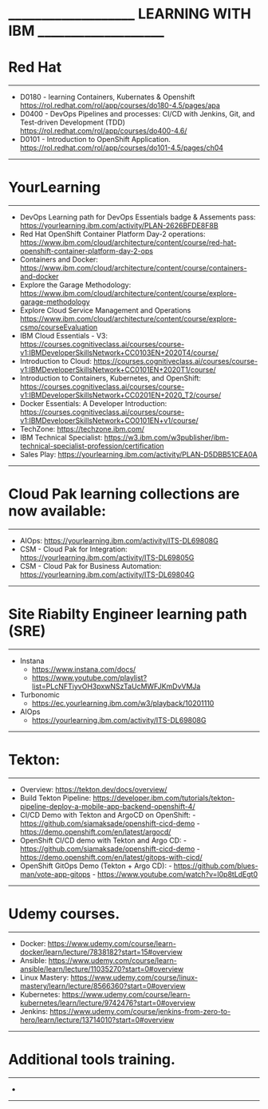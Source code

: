 # ___________________ LEARNING WITH IBM ___________________ 
# Red Hat
___________________________________________________________ 
- D0180 - learning Containers, Kubernates & Openshift https://rol.redhat.com/rol/app/courses/do180-4.5/pages/apa
- D0400 - DevOps Pipelines and processes: CI/CD with Jenkins, Git, and Test-driven Development (TDD) https://rol.redhat.com/rol/app/courses/do400-4.6/
- D0101 - Introduction to OpenShift Application. https://rol.redhat.com/rol/app/courses/do101-4.5/pages/ch04
___________________________________________________________ 
# YourLearning
___________________________________________________________ 
- DevOps Learning path for DevOps Essentials badge & Assements pass: https://yourlearning.ibm.com/activity/PLAN-2626BFDE8F8B
- Red Hat OpenShift Container Platform Day-2 operations: https://www.ibm.com/cloud/architecture/content/course/red-hat-openshift-container-platform-day-2-ops
- Containers and Docker: https://www.ibm.com/cloud/architecture/content/course/containers-and-docker
- Explore the Garage Methodology: https://www.ibm.com/cloud/architecture/content/course/explore-garage-methodology
- Explore Cloud Service Management and Operations https://www.ibm.com/cloud/architecture/content/course/explore-csmo/courseEvaluation
- IBM Cloud Essentials - V3: https://courses.cognitiveclass.ai/courses/course-v1:IBMDeveloperSkillsNetwork+CC0103EN+2020T4/course/
- Introduction to Cloud: https://courses.cognitiveclass.ai/courses/course-v1:IBMDeveloperSkillsNetwork+CC0101EN+2020T1/course/
- Introduction to Containers, Kubernetes, and OpenShift: https://courses.cognitiveclass.ai/courses/course-v1:IBMDeveloperSkillsNetwork+CC0201EN+2020_T2/course/
- Docker Essentials: A Developer Introduction: https://courses.cognitiveclass.ai/courses/course-v1:IBMDeveloperSkillsNetwork+CO0101EN+v1/course/
- TechZone: https://techzone.ibm.com/
- IBM Technical Specialist: https://w3.ibm.com/w3publisher/ibm-technical-specialist-profession/certification
- Sales Play: https://yourlearning.ibm.com/activity/PLAN-D5DBB51CEA0A
___________________________________________________________ 
# Cloud Pak learning collections are now available:
___________________________________________________________ 
- AIOps: https://yourlearning.ibm.com/activity/ITS-DL69808G
- CSM - Cloud Pak for Integration: https://yourlearning.ibm.com/activity/ITS-DL69805G
- CSM - Cloud Pak for Business Automation: https://yourlearning.ibm.com/activity/ITS-DL69804G 
___________________________________________________________ 
# Site Riabilty Engineer learning path (SRE)
___________________________________________________________ 
- Instana 
    - https://www.instana.com/docs/
    - https://www.youtube.com/playlist?list=PLcNFTiyvOH3pxwNSzTaUcMWFJKmDvVMJa
- Turbonomic 
    - https://ec.yourlearning.ibm.com/w3/playback/10201110
- AIOps
    - https://yourlearning.ibm.com/activity/ITS-DL69808G
___________________________________________________________ 
# Tekton:
___________________________________________________________
- Overview: https://tekton.dev/docs/overview/ 
- Build Tekton Pipeline: https://developer.ibm.com/tutorials/tekton-pipeline-deploy-a-mobile-app-backend-openshift-4/
- CI/CD Demo with Tekton and ArgoCD on OpenShift: 
        - https://github.com/siamaksade/openshift-cicd-demo 
        - https://demo.openshift.com/en/latest/argocd/
- OpenShift CI/CD demo with Tekton and Argo CD:
        -  https://github.com/siamaksade/openshift-cicd-demo
        -  https://demo.openshift.com/en/latest/gitops-with-cicd/
- OpenShift GitOps Demo (Tekton + Argo CD):
        -  https://github.com/blues-man/vote-app-gitops
        -  https://www.youtube.com/watch?v=l0p8tLdEgt0 
___________________________________________________________ 
# Udemy courses.
___________________________________________________________ 
- Docker: https://www.udemy.com/course/learn-docker/learn/lecture/7838182?start=15#overview
- Ansible: https://www.udemy.com/course/learn-ansible/learn/lecture/11035270?start=0#overview
- Linux Mastery: https://www.udemy.com/course/linux-mastery/learn/lecture/8566360?start=0#overview
- Kubernetes: https://www.udemy.com/course/learn-kubernetes/learn/lecture/9742476?start=0#overview
- Jenkins: https://www.udemy.com/course/jenkins-from-zero-to-hero/learn/lecture/13714010?start=0#overview
___________________________________________________________ 
# Additional tools training.
___________________________________________________________ 
-  
___________________________________________________________ 
